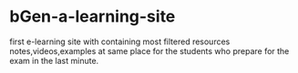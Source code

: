 # bGen-a-learning-site
first e-learning site with containing most filtered resources notes,videos,examples at same place for the students who prepare for the exam in the last minute. 
